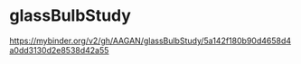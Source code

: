 # glassBulbStudy
https://mybinder.org/v2/gh/AAGAN/glassBulbStudy/5a142f180b90d4658d4a0dd3130d2e8538d42a55
